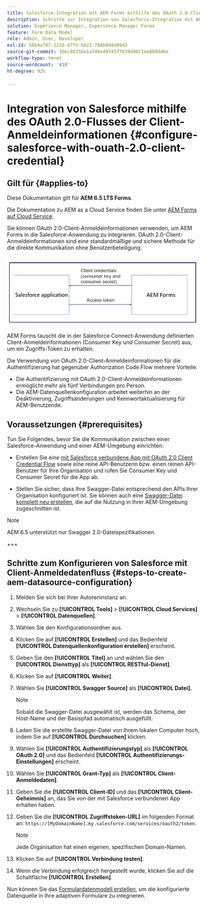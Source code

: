 ```yaml
---
title: Salesforce-Integration mit AEM Forms mithilfe des OAuth 2.0-Client-Anmeldedatenflusses
description: Schritte zur Integration von Salesforce-Integration mit AEM Forms mithilfe des OAuth 2.0-Client-Anmeldedatenflusses
solution: Experience Manager, Experience Manager Forms
feature: Form Data Model
role: Admin, User, Developer
exl-id: 56b4a767-1210-47f3-b022-766b0dda9943
source-git-commit: 30ec8835be1af46e497457f639d90c1ee8b9dd6e
workflow-type: tm+mt
source-wordcount: '410'
ht-degree: 92%

---
```


# Integration von Salesforce mithilfe des OAuth 2.0-Flusses der Client-Anmeldeinformationen  {#configure-salesforce-with-ouath-2.0-client-credential}

## Gilt für {#applies-to}

Diese Dokumentation gilt für **AEM 6.5 LTS Forms**.

Die Dokumentation zu AEM as a Cloud Service finden Sie unter [AEM Forms auf Cloud Service](https://experienceleague.adobe.com/en/docs/experience-manager-cloud-service/content/forms/integrate/use-form-data-model/aem-forms-salesforce-integration).

Sie können OAuth 2.0-Client-Anmeldeinformationen verwenden, um AEM Forms in die Salesforce-Anwendung zu integrieren. OAuth 2.0-Client-Anmeldeinformationen sind eine standardmäßige und sichere Methode für die direkte Kommunikation ohne Benutzerbeteiligung.

![Workflow beim Festlegen der Kommunikation zwischen AEM Forms und der Salesforce-Anwendung](/help/forms/using/assets/salesforce-workflow.png)

AEM Forms tauscht die in der Salesforce Connect-Anwendung definierten Client-Anmeldeinformationen (Consumer Key und Consumer Secret) aus, um ein Zugriffs-Token zu erhalten.

Die Verwendung von OAuth 2.0-Client-Anmeldeinformationen für die Authentifizierung hat gegenüber Authorization Code Flow mehrere Vorteile:

* Die Authentifizierung mit OAuth 2.0-Client-Anmeldeinformationen ermöglicht mehr als fünf Verbindungen pro Person.
* Die AEM-Datenquellenkonfiguration arbeitet weiterhin an der Deaktivierung, Zugriffsänderungen und Kennwortaktualisierung für AEM-Benutzende.

## Voraussetzungen {#prerequisites}

Tun Sie Folgendes, bevor Sie die Kommunikation zwischen einer Salesforce-Anwendung und einer AEM-Umgebung einrichten:

* Erstellen Sie eine [mit Salesforce verbundene App mit OAuth 2.0 Client Credential Flow](https://help.salesforce.com/s/articleView?id=sf.connected_app_client_credentials_setup.htm&type=5) sowie eine reine API-Benutzerin bzw. einen reinen API-Benutzer für Ihre Organisation und rufen Sie Consumer Key und Consumer Secret für die App ab.

* Stellen Sie sicher, dass Ihre Swagger-Datei entsprechend den APIs Ihrer Organisation konfiguriert ist. Sie können auch eine [Swagger-Datei komplett neu erstellen](https://experienceleague.adobe.com/en/docs/experience-manager-learn/cloud-service/forms/integrate-with-salesforce/describe-rest-api), die auf die Nutzung in Ihrer AEM-Umgebung zugeschnitten ist.
>[!NOTE]
>
> AEM 6.5 unterstützt nur Swagger 2.0-Dateispezifikationen.

+++

## Schritte zum Konfigurieren von Salesforce mit Client-Anmeldedatenfluss {#steps-to-create-aem-datasource-configuration}

1. Melden Sie sich bei Ihrer Autoreninstanz an.
1. Wechseln Sie zu **[!UICONTROL Tools]** > **[!UICONTROL Cloud Services]** > **[!UICONTROL Datenquellen]**.
1. Wählen Sie den Konfigurationsordner aus.
1. Klicken Sie auf **[!UICONTROL Erstellen]** und das Bedienfeld **[!UICONTROL Datenquellenkonfiguration erstellen]** erscheint.
1. Geben Sie den **[!UICONTROL Titel]** an und wählen Sie den **[!UICONTROL Diensttyp]** als **[!UICONTROL RESTful-Dienst]**.
1. Klicken Sie auf **[!UICONTROL Weiter]**.
1. Wählen Sie **[!UICONTROL Swagger Source]** als **[!UICONTROL Datei].**
   >[!NOTE]
   >
   > Sobald die Swagger-Datei ausgewählt ist, werden das Schema, der Host-Name und der Basispfad automatisch ausgefüllt.

1. Laden Sie die erstellte Swagger-Datei von Ihrem lokalen Computer hoch, indem Sie auf **[!UICONTROL Durchsuchen]** klicken.
1. Wählen Sie **[!UICONTROL Authentifizierungstyp]** als **[!UICONTROL OAuth 2.0]** und das Bedienfeld **[!UICONTROL Authentifizierungs-Einstellungen]** erscheint.
1. Wählen Sie **[!UICONTROL Grant-Typ]** als **[!UICONTROL Client-Anmeldedaten]**.
1. Geben Sie die **[!UICONTROL Client-ID]** und das **[!UICONTROL Client-Geheimnis]** an, das Sie von der mit Salesforce verbundenen App erhalten haben.
1. Geben Sie die **[!UICONTROL Zugriffstoken-URL]** im folgenden Format an:
   `https://[MyDomainName].my.salesforce.com/services/oauth2/token`.

   >[!NOTE]
   >
   > Jede Organisation hat einen eigenen, spezifischen Domain-Namen.

1. Klicken Sie auf **[!UICONTROL Verbindung testen]**.
1. Wenn die Verbindung erfolgreich hergestellt wurde, klicken Sie auf die Schaltfläche **[!UICONTROL Erstellen]**.

Nun können Sie das [Formulardatenmodell erstellen](/help/forms/using/create-form-data-model.md), um die konfigurierte Datenquelle in Ihre adaptiven Formulare zu integrieren.
